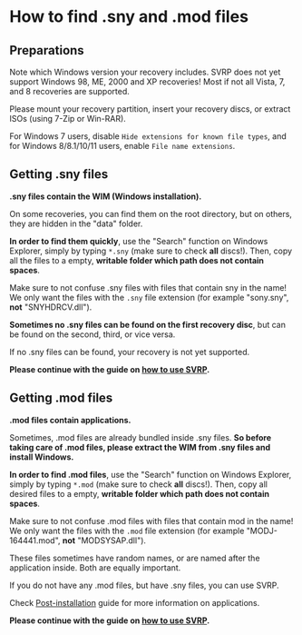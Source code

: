 # How to find .sny and .mod files

## Preparations

Note which Windows version your recovery includes. SVRP does not yet support Windows 98, ME, 2000 and XP recoveries! Most if not all Vista, 7, and 8 recoveries are supported.

Please mount your recovery partition, insert your recovery discs, or extract ISOs (using 7-Zip or Win-RAR).

For Windows 7 users, disable `Hide extensions for known file types`, and for Windows 8/8.1/10/11 users, enable `File name extensions`.

## Getting .sny files

**.sny files contain the WIM (Windows installation).**

On some recoveries, you can find them on the root directory, but on others, they are hidden in the "data" folder.

**In order to find them quickly**, use the "Search" function on Windows Explorer, simply by typing `*.sny` (make sure to check **all** discs!). 
Then, copy all the files to a empty, **writable folder which path does not contain spaces**.

Make sure to not confuse .sny files with files that contain sny in the name! We only want the files with the `.sny` file extension (for example "sony.sny", **not** "SNYHDRCV.dll").

**Sometimes no .sny files can be found on the first recovery disc**, but can be found on the second, third, or vice versa. 

If no .sny files can be found, your recovery is not yet supported.

**Please continue with the guide on [how to use SVRP](How-to-use-SVRP-GUI.md).**

## Getting .mod files

**.mod files contain applications.**

Sometimes, .mod files are already bundled inside .sny files. **So before taking care of .mod files, please extract the WIM from .sny files and install Windows.**

**In order to find .mod files**, use the "Search" function on Windows Explorer, simply by typing `*.mod` (make sure to check **all** discs!). 
Then, copy all desired files to a empty, **writable folder which path does not contain spaces**.

Make sure to not confuse .mod files with files that contain mod in the name! We only want the files with the `.mod` file extension (for example "MODJ-164441.mod", **not** "MODSYSAP.dll").

These files sometimes have random names, or are named after the application inside. Both are equally important.

If you do not have any .mod files, but have .sny files, you can use SVRP.

Check [Post-installation](Post-installation.md) guide for more information on applications.

**Please continue with the guide on [how to use SVRP](How-to-use-SVRP-GUI.md).**
